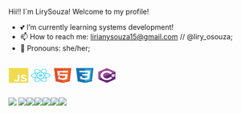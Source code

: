 Hii!! I´m LirySouza! Welcome to my profile!
- 💕 I’m currently learning systems development!
- 📫 How to reach me: lirianysouza15@gmail.com // @liry_osouza;
- 👸 Pronouns: she/her;

<div style="display: inline_block"><br>
  <img align="center" alt="Rafa-Js" height="30" width="40" src="https://raw.githubusercontent.com/devicons/devicon/master/icons/javascript/javascript-plain.svg">
  <img align="center" alt="Rafa-React" height="30" width="40" src="https://raw.githubusercontent.com/devicons/devicon/master/icons/react/react-original.svg">
  <img align="center" alt="Rafa-HTML" height="30" width="40" src="https://raw.githubusercontent.com/devicons/devicon/master/icons/html5/html5-original.svg">
  <img align="center" alt="Rafa-CSS" height="30" width="40" src="https://raw.githubusercontent.com/devicons/devicon/master/icons/css3/css3-original.svg">
  <img align="center" alt="Rafa-Csharp" height="30" width="40" src="https://raw.githubusercontent.com/devicons/devicon/master/icons/csharp/csharp-original.svg">
</div>

##
<div> 
  <a href="https://instagram.com/liry_osouza" target="_blank"><img src="https://img.shields.io/badge/-Instagram-%23E4405F?style=for-the-badge&logo=instagram&logoColor=white" target="_blank"></a>
  <a href = "mailto:lirianysouza15@gmail.com"><img src="https://img.shields.io/badge/-Gmail-%23333?style=for-the-badge&logo=gmail&logoColor=white" target="_blank"></a
  <a href = ""><img src="https://img.shields.io/badge/WhatsApp-25D366?style=for-the-badge&logo=whatsapp&logoColor=white"target="_blank"></a
  <a href = ""><img src="https://img.shields.io/badge/JavaScript-F7DF1E?style=for-the-badge&logo=javascript&logoColor=black
"target="_blank"></a
  <a href = ""><img src="https://img.shields.io/badge/HTML5-E34F26?style=for-the-badge&logo=html5&logoColor=white"target="_blank"></a
  <a href = ""><img src="https://img.shields.io/badge/CSS3-1572B6?style=for-the-badge&logo=css3&logoColor=white"target="_blank"></a
  <a href = ""><img src="https://img.shields.io/badge/React-20232A?style=for-the-badge&logo=react&logoColor=61DAFB
" target="_blank"></a
</div>


